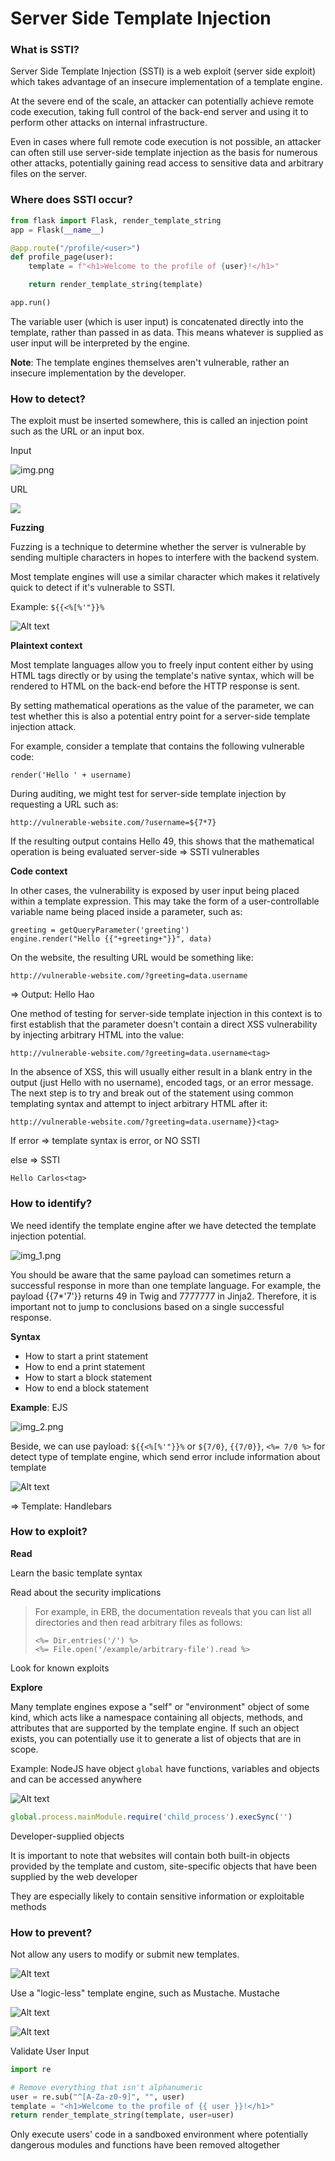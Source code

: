 # Server Side Template Injection

### What is SSTI?
Server Side Template Injection (SSTI) is a web exploit (server side exploit) which takes advantage of an insecure implementation of a template engine.

At the severe end of the scale, an attacker can potentially achieve remote code execution, taking full control of the back-end server and using it to perform other attacks on internal infrastructure.

Even in cases where full remote code execution is not possible, an attacker can often still use server-side template injection as the basis for numerous other attacks, potentially gaining read access to sensitive data and arbitrary files on the server.
### Where does SSTI occur?

```python
from flask import Flask, render_template_string
app = Flask(__name__)

@app.route("/profile/<user>")
def profile_page(user):
    template = f"<h1>Welcome to the profile of {user}!</h1>"

    return render_template_string(template)

app.run()
```

The variable user (which is user input) is concatenated directly into the template, rather than passed in as data. This means whatever is supplied as user input will be interpreted by the engine.

__Note__: The template engines themselves aren't vulnerable, rather an insecure implementation by the developer.

### How to detect?

The exploit must be inserted somewhere, this is called an injection point such as the URL or an input box.

Input

![img.png](img.png)

URL

![](image-3.png)

__Fuzzing__

Fuzzing is a technique to determine whether the server is vulnerable by sending multiple characters in hopes to interfere with the backend system.

Most template engines will use a similar character which makes it relatively quick to detect if it's vulnerable to SSTI.

Example: `${{<%[%'"}}%`

![Alt text](image.png)

__Plaintext context__

Most template languages allow you to freely input content either by using HTML tags directly or by using the template's native syntax, which will be rendered to HTML on the back-end before the HTTP response is sent.

By setting mathematical operations as the value of the parameter, we can test whether this is also a potential entry point for a server-side template injection attack.

For example, consider a template that contains the following vulnerable code:
```
render('Hello ' + username)
```

During auditing, we might test for server-side template injection by requesting a URL such as:

```
http://vulnerable-website.com/?username=${7*7}
```

If the resulting output contains Hello 49, this shows that the mathematical operation is being evaluated server-side => SSTI vulnerables

__Code context__

In other cases, the vulnerability is exposed by user input being placed within a template expression. This may take the form of a user-controllable variable name being placed inside a parameter, such as:

```
greeting = getQueryParameter('greeting')
engine.render("Hello {{"+greeting+"}}", data)
```

On the website, the resulting URL would be something like:

```
http://vulnerable-website.com/?greeting=data.username
```

=> Output: Hello Hao

One method of testing for server-side template injection in this context is to first establish that the parameter doesn't contain a direct XSS vulnerability by injecting arbitrary HTML into the value:

```
http://vulnerable-website.com/?greeting=data.username<tag>
```

In the absence of XSS, this will usually either result in a blank entry in the output (just Hello with no username), encoded tags, or an error message. The next step is to try and break out of the statement using common templating syntax and attempt to inject arbitrary HTML after it:

```
http://vulnerable-website.com/?greeting=data.username}}<tag>
```

If error => template syntax is error, or NO SSTI

else => SSTI

```
Hello Carlos<tag>
```

### How to identify?
We need identify the template engine after we have detected the template injection potential.

![img_1.png](img_1.png)

You should be aware that the same payload can sometimes return a successful response in more than one template language. For example, the payload {{7*'7'}} returns 49 in Twig and 7777777 in Jinja2. Therefore, it is important not to jump to conclusions based on a single successful response.

__Syntax__

- How to start a print statement
- How to end a print statement
- How to start a block statement
- How to end a block statement

__Example__: EJS

![img_2.png](img_2.png)

Beside, we can use payload: `${{<%[%'"}}%` or `${7/0}`, `{{7/0}}`, `<%= 7/0 %>` for detect type of template engine, which send error include information about template

![Alt text](image-1.png)

=> Template: Handlebars

### How to exploit?

__Read__

Learn the basic template syntax

Read about the security implications
> For example, in ERB, the documentation reveals that you can list all directories and then read arbitrary files as follows:
> ```
> <%= Dir.entries('/') %>
> <%= File.open('/example/arbitrary-file').read %>
> ```

Look for known exploits

__Explore__

Many template engines expose a "self" or "environment" object of some kind, which acts like a namespace containing all objects, methods, and attributes that are supported by the template engine. If such an object exists, you can potentially use it to generate a list of objects that are in scope. 

Example: NodeJS have object `global` have functions, variables and objects and can be accessed anywhere

![Alt text](image-2.png)

```js
global.process.mainModule.require('child_process').execSync('')
```

Developer-supplied objects

It is important to note that websites will contain both built-in objects provided by the template and custom, site-specific objects that have been supplied by the web developer

They are especially likely to contain sensitive information or exploitable methods

### How to prevent?

Not allow any users to modify or submit new templates.

![Alt text](image-6.png)

Use a "logic-less" template engine, such as Mustache. Mustache 

![Alt text](image-5.png)

![Alt text](image-4.png)

Validate User Input

```py
import re

# Remove everything that isn't alphanumeric
user = re.sub("^[A-Za-z0-9]", "", user)
template = "<h1>Welcome to the profile of {{ user }}!</h1>"
return render_template_string(template, user=user)
```

Only execute users' code in a sandboxed environment where potentially dangerous modules and functions have been removed altogether